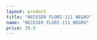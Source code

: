 ```yaml
---
layout: product
title: "NECESER FLORI-111 NEGRO"
name: "NECESER FLORI-111 NEGRO"
price: 39.9
---
```

